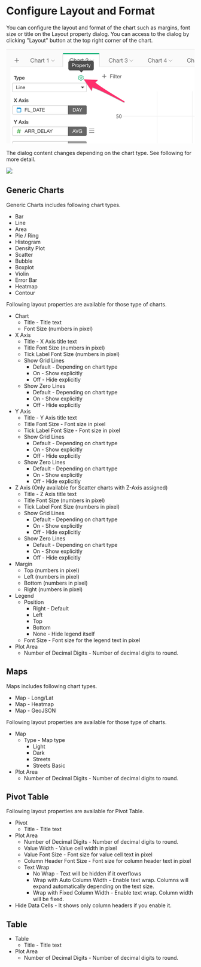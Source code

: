 # Configure Layout and Format

You can configure the layout and format of the chart such as margins, font size or title on the Layout property dialog. You can access to the dialog by clicking "Layout" button at the top right corner of the chart. 

![](images/layout-btn.png)


The dialog content changes depending on the chart type. See following for more detail. 

![](images/layout-dialog.png)




## Generic Charts

Generic Charts includes following chart types.  
* Bar 
* Line 
* Area 
* Pie / Ring 
* Histogram
* Density Plot 
* Scatter 
* Bubble
* Boxplot
* Violin
* Error Bar
* Heatmap 
* Contour 

Following layout properties are available for those type of charts. 

* Chart
  * Title - Title text
  * Font Size (numbers in pixel)
* X Axis 
  * Title - X Axis title text 
  * Title Font Size (numbers in pixel)
  * Tick Label Font Size (numbers in pixel)
  * Show Grid Lines 
    * Default - Depending on chart type 
    * On - Show explicitly
    * Off - Hide explicitly
  * Show Zero Lines 
    * Default - Depending on chart type 
    * On - Show explicitly 
    * Off - Hide explicitly
* Y Axis 
  * Title - Y Axis title text 
  * Title Font Size - Font size in pixel
  * Tick Label Font Size - Font size in pixel
  * Show Grid Lines 
    * Default - Depending on chart type 
    * On - Show explicitly 
    * Off - Hide explicitly
  * Show Zero Lines 
    * Default - Depending on chart type 
    * On - Show explicitly 
    * Off - Hide explicitly 
* Z Axis (Only available for Scatter charts with Z-Axis assigned) 
  * Title - Z Axis title text 
  * Title Font Size  (numbers in pixel)
  * Tick Label Font Size (numbers in pixel)
  * Show Grid Lines 
    * Default - Depending on chart type
    * On - Show explicitly
    * Off - Hide explicitly
  * Show Zero Lines 
    * Default - Depending on chart type
    * On - Show explicitly
    * Off - Hide explicitly 
* Margin 
  * Top  (numbers in pixel)
  * Left  (numbers in pixel)
  * Bottom  (numbers in pixel)
  * Right (numbers in pixel)
* Legend 
  * Position 
    * Right - Default
    * Left
    * Top 
    * Bottom 
    * None - Hide legend itself
  * Font Size - Font size for the legend text in pixel
* Plot Area 
  * Number of Decimal Digits - Number of decimal digits to round. 
  
## Maps

Maps includes following chart types.
* Map - Long/Lat  
* Map - Heatmap
* Map - GeoJSON


Following layout properties are available for those type of charts. 

* Map 
  * Type - Map type
    * Light 
    * Dark 
    * Streets
    * Streets Basic
* Plot Area 
  * Number of Decimal Digits - Number of decimal digits to round. 


## Pivot Table

Following layout properties are available for Pivot Table.


* Pivot 
  * Title - Title text
* Plot Area 
  * Number of Decimal Digits - Number of decimal digits to round. 
  * Value Width - Value cell width in pixel
  * Value Font Size - Font size for value cell text in pixel
  * Column Header Font Size - Font size for column header text in pixel
  * Text Wrap
    * No Wrap - Text will be hidden if it overflows
    * Wrap with Auto Column Width - Enable text wrap. Columns will expand automatically depending on the text size. 
    * Wrap with Fixed Column Width - Enable text wrap. Column width will be fixed. 
* Hide Data Cells - It shows only column headers if you enable it.

## Table 

* Table
  * Title - Title text
* Plot Area 
  * Number of Decimal Digits - Number of decimal digits to round. 
